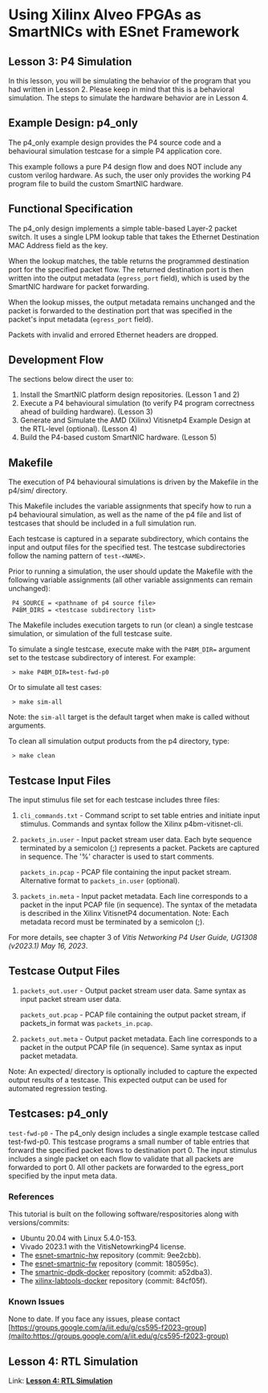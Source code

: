 # Using Xilinx Alveo FPGAs as SmartNICs with ESnet Framework

## Lesson 3: P4 Simulation

In this lesson, you will be simulating the behavior of the program that you had written in Lesson 2. Please keep in mind that this is a behavioral simulation. The steps to simulate the hardware behavior are in Lesson 4.

## Example Design: p4_only

The p4_only example design provides the P4 source code and a behavioural simulation testcase for a simple
P4 application core.

This example follows a pure P4 design flow and does NOT include any custom verilog hardware.  As such,
the user only provides the working P4 program file to build the custom SmartNIC hardware.



## Functional Specification

The p4_only design implements a simple table-based Layer-2 packet switch.  It uses a single LPM lookup
table that takes the Ethernet Destination MAC Address field as the key.

When the lookup matches, the table returns the programmed destination port for the specified packet flow.
The returned destination port is then written into the output metadata (`egress_port` field), which is used
by the SmartNIC hardware for packet forwarding.

When the lookup misses, the output metadata remains unchanged and the packet is forwarded to the destination
port that was specified in the packet's input metadata (`egress_port` field).

Packets with invalid and errored Ethernet headers are dropped.



## Development Flow

The sections below direct the user to:

1. Install the SmartNIC platform design repositories. (Lesson 1 and 2)
2. Execute a P4 behavioural simulation (to verify P4 program correctness ahead of building hardware). (Lesson 3)
3. Generate and Simulate the AMD (Xilinx) Vitisnetp4 Example Design at the RTL-level (optional). (Lesson 4)
4. Build the P4-based custom SmartNIC hardware. (Lesson 5)

## Makefile

The execution of P4 behavioural simulations is driven by the Makefile
in the p4/sim/ directory.

This Makefile includes the variable assignments that specify how to run
a p4 behavioural simulation, as well as the name of the p4 file and list
of testcases that should be included in a full simulation run.

Each testcase is captured in a separate subdirectory, which contains the
input and output files for the specified test.  The testcase subdirectories
follow the naming pattern of `test-<NAME>`.

Prior to running a simulation, the user should update the Makefile with the
following variable assignments (all other variable assignments can remain
unchanged):

     P4_SOURCE = <pathname of p4 source file>
     P4BM_DIRS = <testcase subdirectory list>

The Makefile includes execution targets to run (or clean) a single testcase
simulation, or simulation of the full testcase suite.

To simulate a single testcase, execute make with the `P4BM_DIR=` argument
set to the testcase subdirectory of interest.  For example:

     > make P4BM_DIR=test-fwd-p0

Or to simulate all test cases:

     > make sim-all

Note: the `sim-all` target is the default target when make is called without
arguments.

To clean all simulation output products from the p4 directory, type:

     > make clean


## Testcase Input Files

The input stimulus file set for each testcase includes three files:

1. `cli_commands.txt` - Command script to set table entries and initiate input
stimulus. Commands and syntax follow the Xilinx p4bm-vitisnet-cli.

2. `packets_in.user` - Input packet stream user data.  Each byte sequence terminated
by a semicolon (;) represents a packet.  Packets are captured in sequence.  The '%'
character is used to start comments.

    `packets_in.pcap` - PCAP file containing the input packet stream.
                        Alternative format to `packets_in.user` (optional).

3. `packets_in.meta` - Input packet metadata.  Each line corresponds
to a packet in the input PCAP file (in sequence).  The syntax of the metadata
is described in the Xilinx VitisnetP4 documentation.  Note: Each metadata record
must be terminated by a semicolon (;).

For more details, see chapter 3 of *Vitis Networking P4 User Guide, UG1308 (v2023.1) May 16, 2023*.


## Testcase Output Files

1. `packets_out.user` - Output packet stream user data. Same syntax as input
packet stream user data.

   `packets_out.pcap` - PCAP file containing the output packet stream,
                        if packets_in format was `packets_in.pcap`.

2. `packets_out.meta` - Output packet metadata.  Each line corresponds
to a packet in the output PCAP file (in sequence).  Same syntax as input
packet metadata.

Note: An expected/ directory is optionally included to capture the expected
output results of a testcase.  This expected output can be used for
automated regression testing.


## Testcases: p4_only

`test-fwd-p0` - The p4_only design includes a single example testcase called
test-fwd-p0.  This testcase programs a small number of table entries that
forward the specified packet flows to destination port 0.  The input
stimulus includes a single packet on each flow to validate that all packets
are forwarded to port 0.  All other packets are forwarded to the egress_port specified
by the input meta data.

### References

This tutorial is built on the following software/respositories along with versions/commits:

- Ubuntu 20.04 with Linux 5.4.0-153.
- Vivado 2023.1 with the VitisNetowrkingP4 license.
- The [esnet-smartnic-hw](https://github.com/esnet/esnet-smartnic-hw) repository (commit: 9ee2cbb).
- The [esnet-smartnic-fw](https://github.com/esnet/esnet-smartnic-fw) repository (commit: 180595c).
- The [smartnic-dpdk-docker](https://github.com/esnet/smartnic-dpdk-docker) repository (commit: a52dba3).
- The [xilinx-labtools-docker](https://github.com/esnet/xilinx-labtools-docker) repository (commit: 84cf05f).

### Known Issues

None to date. If you face any issues, please contact [https://groups.google.com/a/iit.edu/g/cs595-f2023-group](mailto:https://groups.google.com/a/iit.edu/g/cs595-f2023-group)

## Lesson 4: RTL Simulation

Link: **[Lesson 4: RTL Simulation](4-lesson4.md)**

